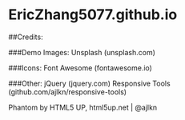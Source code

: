 # EricZhang5077.github.io
##Credits:

###Demo Images:
		Unsplash (unsplash.com)

###Icons:
		Font Awesome (fontawesome.io)

###Other:
		jQuery (jquery.com)
		Responsive Tools (github.com/ajlkn/responsive-tools)

Phantom by HTML5 UP, html5up.net | @ajlkn
